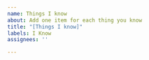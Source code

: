 ```yaml
---
name: Things I know
about: Add one item for each thing you know
title: "[Things I know]"
labels: I Know
assignees: ''

---
```



